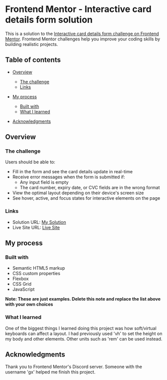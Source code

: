 # Frontend Mentor - Interactive card details form solution

This is a solution to the [Interactive card details form challenge on Frontend Mentor](https://www.frontendmentor.io/challenges/interactive-card-details-form-XpS8cKZDWw). Frontend Mentor challenges help you improve your coding skills by building realistic projects. 

## Table of contents

- [Overview](#overview)
  - [The challenge](#the-challenge)
  - [Links](#links)
  
- [My process](#my-process)
  
  - [Built with](#built-with)
  - [What I learned](#what-i-learned)
  
- [Acknowledgments](#acknowledgments)

  

## Overview

### The challenge

Users should be able to:

- Fill in the form and see the card details update in real-time
- Receive error messages when the form is submitted if:
  - Any input field is empty
  - The card number, expiry date, or CVC fields are in the wrong format
- View the optimal layout depending on their device's screen size
- See hover, active, and focus states for interactive elements on the page

### Links

- Solution URL: [My Solution](https://github.com/quasarblues/interactive-customer-details)
- Live Site URL: [Live Site](https://quasarblues.github.io/interactive-customer-details/)

## My process

### Built with

- Semantic HTML5 markup
- CSS custom properties
- Flexbox
- CSS Grid
- JavaScript

**Note: These are just examples. Delete this note and replace the list above with your own choices**

### What I learned

One of the biggest things I learned doing this project was how soft/virtual keyboards can affect a layout. I had previously used 'vh' to set the height on my body and other elements. Other units such as 'rem' can be used instead.

## Acknowledgments

Thank you to Frontend Mentor's Discord server. Someone with the username 'gx' helped me finish this project.
